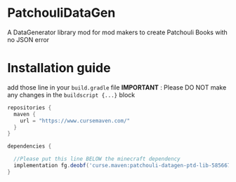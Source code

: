 # PatchouliDataGen
A DataGenerator library mod for mod makers to create Patchouli Books with no JSON error

# Installation guide

add those line in your `build.gradle` file
**IMPORTANT** : Please DO NOT make any changes in the `buildscript {...}` block 

```gradle
repositories {
  maven {
    url = "https://www.cursemaven.com/"
  }
}

dependencies {

  //Please put this line BELOW the minecraft dependency
  implementation fg.deobf('curse.maven:patchouli-datagen-ptd-lib-585667:3670846')
}
```
